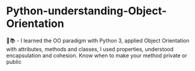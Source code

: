# Python-understanding-Object-Orientation
🌱📚 - I learned the OO paradigm with Python 3, applied Object Orientation with attributes, methods and classes, I used properties, understood encapsulation and cohesion. Know when to make your method private or public
